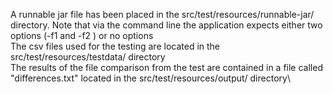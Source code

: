 A runnable jar file has been placed in the src/test/resources/runnable-jar/ directory. Note that via the command line the application expects either two options (-f1 <first csv file> and -f2 <second csv file>) or no options\
The csv files used for the testing are located in the src/test/resources/testdata/ directory\
The results of the file comparison from the test are contained in a file called "differences.txt" located in the src/test/resources/output/ directory\
